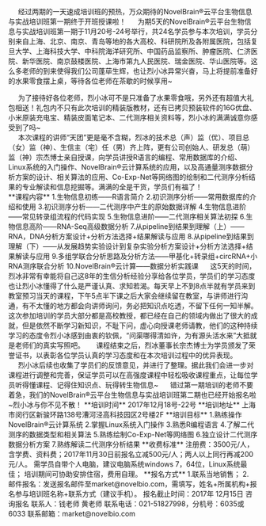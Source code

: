 &nbsp;&nbsp;&nbsp;&nbsp;&nbsp;经过两期的一天速成培训班的预热，万众期待的NovelBrain®云平台生物信息与实战培训班第一期终于开班授课啦！
&nbsp;&nbsp;&nbsp;&nbsp;&nbsp;为期5天的NovelBrain®云平台生物信息与实战培训班第一期于11月20号-24号举行，共24名学员参与本次培训，学员分别来自上海、北京、南京、青岛等地的各大高校、科研院所及各附属医院，包括复旦大学、上海科技大学、中科院海洋研究所、中国药品监察所、肿瘤医院、仁济医院、新华医院、南京鼓楼医院、上海市第九人民医院、瑞金医院、华山医院等。这么多老师的到来使得我们公司蓬荜生辉，也让烈小冰异常兴奋，马上将提前准备好的水果零食摆上桌，等待各位老师在茶歇的时候享用~
<div style="text-align:center"><img data-src="1.jpg" width="500px" ></img>
</div>
&nbsp;&nbsp;&nbsp;&nbsp;&nbsp;为了接待好各位老师，烈小冰可不是只准备了水果零食哦，另外还有超值大礼包相送！礼包内不只有此次培训的精装版教材，还有已拷贝预装软件的16G优盘、小米原装充电宝、精装皮面笔记本、二代测序相关资料等，烈小冰的满满诚意你感受到了吗~
<div style="text-align:center"><img data-src="2.jpg" width="500px" ></img>
</div>
&nbsp;&nbsp;&nbsp;&nbsp;&nbsp;本次课程的讲师“天团”更是毫不含糊，烈冰的技术总（声）监（优）、项目总（女）监（神）、生信主（宅）任（男）齐上阵，更有公司创始人、研发总（萌）监（神）宗杰博士亲自授课，向学员讲授R语言的编程、常用数据库的介绍、Linux系统的入门操作、NovelBrain®云计算系统的应用，以及高通量测序数据分析方案的设计、相关算法的应用、Co-Exp-Net等网络图的绘制和二代测序分析结果的专业解读和信息挖掘等。满满的全是干货，学员们有福了！
<div style="text-align:center"><img data-src="3.jpg" width="500px" ></img>
</div>
<div style="text-align:center"><img data-src="4.jpg" width="500px" ></img>
</div>
<div style="text-align:center"><img data-src="5.jpg" width="500px" ></img>
</div>
**课程内容**
1.生物信息初练——R语言简介
2.初识测序分析——常用数据库的介绍和使用
3.初识测序分析——二代测序中产生的原始数据详解
4.生物信息进阶——常见转录组流程的代码实现
5.生物信息进阶——二代测序相关算法初探
6.生物信息高阶——RNA-Seq高级数据分析
7.从pipeline到结果到理解（上）——RNA，DNA分析方案设计+分析方法选择+结果解读与应用
8.从pipeline到结果到理解（下）——从发展趋势实验设计到复杂实验分析方案设计+分析方法选择+结果解读与应用
9.多组学联合分析思路及分析方法——甲基化+转录组+circRNA+小RNA测序联合分析
10.NovelBrain®云计算——数据分析实践课
&nbsp;&nbsp;&nbsp;&nbsp;&nbsp;这5天的时间，烈冰非常有幸能将自己这8年的生信分析经验分享给各位学员，学员们的学习态度也让烈小冰懂得了什么是严谨认真、求知若渴。每天早上不到8点半就有学员来到教室预习当天的课程，下午5点半下课之后大家会继续留在教室，与讲师进行沟通，有不太懂的地方都会向讲师询问，务必把知识点吃透，不留下任何一知半解。这次参加培训的学员大部分都是高校教授，都已经在自己的领域内做出了很大的成就，但是依然不断学习新知识，不耻下问，虚心向授课老师请教，他们的这种持续学习的态度令烈小冰感到由衷的钦佩，“问渠哪得清如许，为有源头活水来”大抵就是老师们的真实写照吧。
&nbsp;&nbsp;&nbsp;&nbsp;&nbsp;课程结束之后，烈冰董事长宗杰博士为学员颁发了荣誉证书，以表彰各位学员认真的学习态度和在本次培训过程中的优异表现。
<div style="text-align:center"><img data-src="6.jpg" width="500px" ></img>
</div>
<div style="text-align:center"><img data-src="7.jpg" width="500px" ></img>
</div>
<div style="text-align:center"><img data-src="8.jpg" width="500px" ></img>
</div>
&nbsp;&nbsp;&nbsp;&nbsp;&nbsp;烈小冰后续也收集了学员们的反馈意见，并进行了整理。据此我们会进一步对课程进行调整和完善，保证学员可以在高强度课程中轻松吸收课程重点，让每位学员听得懂课程、记得住知识点、玩得转生物信息~
&nbsp;&nbsp;&nbsp;&nbsp;&nbsp;错过第一期培训的老师不要着急，我们的NovelBrain®云平台生物信息与实战培训班第二期也已经开始报名啦~烈小冰与你不见不散！
**培训时间**
2017年12月18号-22号
**培训地址**
上海市闵行区新骏环路138号漕河泾高科技园区2号楼2F
**培训目标**
1.熟练操作NovelBrain®云计算系统
2.掌握Linux系统入门操作
3.熟悉R编程语言
4.了解二代测序的数据类型和相关算法
5.熟练绘制Co-Exp-Net等网络图
6.独立设计二代测序数据分析方案
7.熟练解读二代测序分析结果
**收费标准**
注册费：3500元/人，含学费、资料费；2017年11月30日前报名立减500元/人；两人以上同行再减200元/人。
需学员自带个人电脑，建议电脑系统windows 7，64位，Linux系统最佳；
培训期间可协助安排住宿，费用自理。
**报名方式**
1.联系当地销售；
2. 邮件报名：发送报名邮件至market@novelbio.com，需填写，姓名+所属机构+报名参与培训班名称+联系方式（建议手机）。
报名截止时间：2017年 12月15日
咨询报名
联系人：钱老师 黄老师
联系电话：021-51827998，分机号：6035或6033
联系邮箱：market@novelbio.com